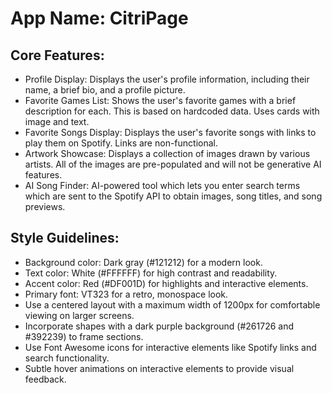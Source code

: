 # **App Name**: CitriPage

## Core Features:

- Profile Display: Displays the user's profile information, including their name, a brief bio, and a profile picture.
- Favorite Games List: Shows the user's favorite games with a brief description for each. This is based on hardcoded data. Uses cards with image and text.
- Favorite Songs Display: Displays the user's favorite songs with links to play them on Spotify. Links are non-functional.
- Artwork Showcase: Displays a collection of images drawn by various artists. All of the images are pre-populated and will not be generative AI features.
- AI Song Finder: AI-powered tool which lets you enter search terms which are sent to the Spotify API to obtain images, song titles, and song previews.

## Style Guidelines:

- Background color: Dark gray (#121212) for a modern look.
- Text color: White (#FFFFFF) for high contrast and readability.
- Accent color: Red (#DF001D) for highlights and interactive elements.
- Primary font: VT323 for a retro, monospace look.
- Use a centered layout with a maximum width of 1200px for comfortable viewing on larger screens.
- Incorporate shapes with a dark purple background (#261726 and #392239) to frame sections.
- Use Font Awesome icons for interactive elements like Spotify links and search functionality.
- Subtle hover animations on interactive elements to provide visual feedback.